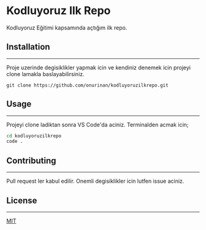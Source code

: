 # Kodluyoruz Ilk Repo

Kodluyoruz Eğitimi kapsamında açtığım ilk repo.

## Installation

---

Proje uzerinde degisiklikler yapmak icin ve kendiniz denemek icin projeyi clone lamakla baslayabilirsiniz.

`git clone https://github.com/onurinan/kodluyoruzilkrepo.git`

## Usage

---

Projeyi clone ladiktan sonra VS Code'da aciniz. Terminalden acmak icin;

```bash
cd kodluyoruzilkrepo
code .
```

## Contributing

---

Pull request ler kabul edilir. Onemli degisiklikler icin lutfen issue aciniz.

## License

---

[MIT](https://choosealicense.com/licenses/mit/)
